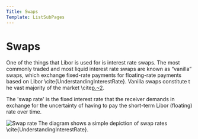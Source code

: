 ```yaml
---
Title: Swaps
Template: ListSubPages
---
```


# Swaps

One of the things that Libor is used for is interest rate swaps. The most commonly traded and most 
liquid interest rate swaps are known as “vanilla” swaps, which exchange fixed-rate payments for 
floating-rate payments based on Libor \cite{UnderstandingInterestRate}. Vanilla swaps constitute t
he vast majority of the market \cite[p.~2](davisInterestRateSwap2016). 

The 'swap rate' is the fixed interest rate that the receiver demands in exchange for the uncertainty 
of having to pay the short-term Libor (floating) rate over time.

![Swap rate](http://cueimps.soc.srcf.net/course/media/Lara/SwapRate.png)
The diagram shows a simple depiction of swap rates \cite{UnderstandingInterestRate}.
